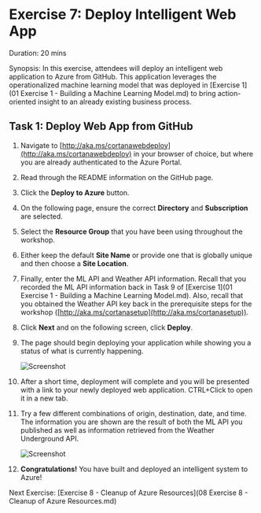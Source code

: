 # Exercise 7: Deploy Intelligent Web App

Duration: 20 mins

Synopsis: In this exercise, attendees will deploy an intelligent web application to Azure from GitHub. This application leverages the operationalized machine learning model that was deployed in [Exercise 1](01 Exercise 1 - Building a Machine Learning Model.md) to bring action-oriented insight to an already existing business process.

## Task 1: Deploy Web App from GitHub

1. Navigate to [http://aka.ms/cortanawebdeploy](http://aka.ms/cortanawebdeploy) in your browser of choice, but where you are already authenticated to the Azure Portal.
2. Read through the README information on the GitHub page.
3. Click the **Deploy to Azure** button.
1. On the following page, ensure the correct **Directory** and **Subscription** are selected.
2. Select the **Resource Group** that you have been using throughout the workshop.
3. Either keep the default **Site Name** or provide one that is globally unique and then choose a **Site Location**.
4. Finally, enter the ML API and Weather API information. Recall that you recorded the ML API information back in Task 9 of [Exercise 1](01 Exercise 1 - Building a Machine Learning Model.md). Also, recall that you obtained the Weather API key back in the prerequisite steps for the workshop ([http://aka.ms/cortanasetup](http://aka.ms/cortanasetup)).
5. Click **Next** and on the following screen, click **Deploy**.
6. The page should begin deploying your application while showing you a status of what is currently happening.

    ![Screenshot](images/deploy_web_app_from_github_1.png)
1. After a short time, deployment will complete and you will be presented with a link to your newly deployed web application. CTRL+Click to open it in a new tab.
2. Try a few different combinations of origin, destination, date, and time. The information you are shown are the result of both the ML API you published as well as information retrieved from the Weather Underground API.

    ![Screenshot](images/deploy_web_app_from_github_2.png)
1. **Congratulations!** You have built and deployed an intelligent system to Azure!

Next Exercise: [Exercise 8 - Cleanup of Azure Resources](08 Exercise 8 - Cleanup of Azure Resources.md)
